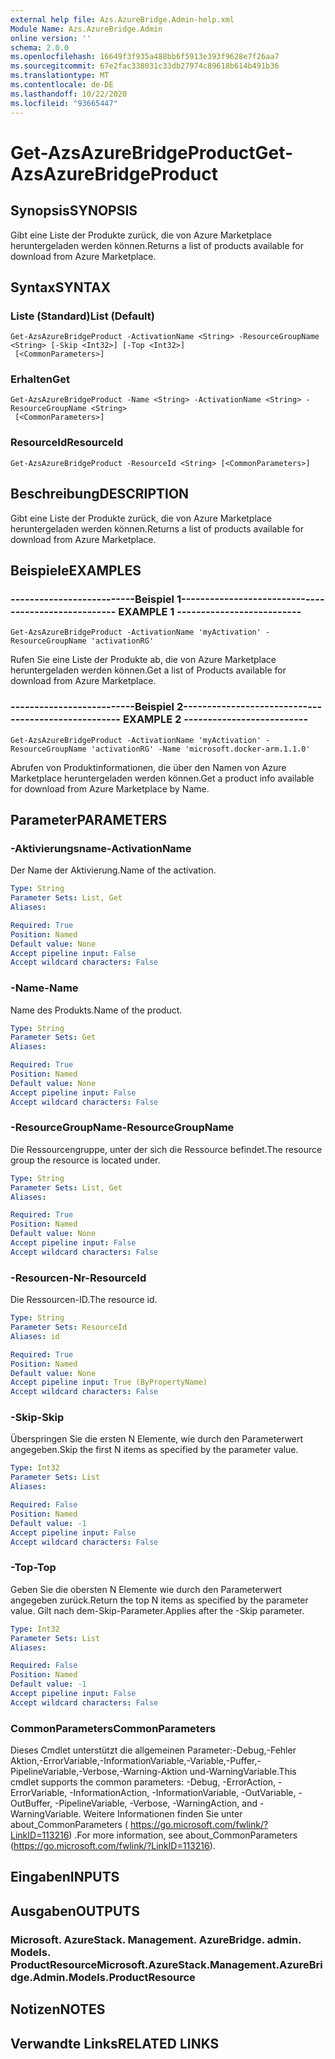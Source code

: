 ```yaml
---
external help file: Azs.AzureBridge.Admin-help.xml
Module Name: Azs.AzureBridge.Admin
online version: ''
schema: 2.0.0
ms.openlocfilehash: 16649f3f935a488bb6f5913e393f9628e7f26aa7
ms.sourcegitcommit: 67e2fac338031c33db27974c89618b614b491b36
ms.translationtype: MT
ms.contentlocale: de-DE
ms.lasthandoff: 10/22/2020
ms.locfileid: "93665447"
---
```

# <span data-ttu-id="b2ba5-101">Get-AzsAzureBridgeProduct</span><span class="sxs-lookup"><span data-stu-id="b2ba5-101">Get-AzsAzureBridgeProduct</span></span>

## <span data-ttu-id="b2ba5-102">Synopsis</span><span class="sxs-lookup"><span data-stu-id="b2ba5-102">SYNOPSIS</span></span>
<span data-ttu-id="b2ba5-103">Gibt eine Liste der Produkte zurück, die von Azure Marketplace heruntergeladen werden können.</span><span class="sxs-lookup"><span data-stu-id="b2ba5-103">Returns a list of products available for download from Azure Marketplace.</span></span>

## <span data-ttu-id="b2ba5-104">Syntax</span><span class="sxs-lookup"><span data-stu-id="b2ba5-104">SYNTAX</span></span>

### <span data-ttu-id="b2ba5-105">Liste (Standard)</span><span class="sxs-lookup"><span data-stu-id="b2ba5-105">List (Default)</span></span>
```
Get-AzsAzureBridgeProduct -ActivationName <String> -ResourceGroupName <String> [-Skip <Int32>] [-Top <Int32>]
 [<CommonParameters>]
```

### <span data-ttu-id="b2ba5-106">Erhalten</span><span class="sxs-lookup"><span data-stu-id="b2ba5-106">Get</span></span>
```
Get-AzsAzureBridgeProduct -Name <String> -ActivationName <String> -ResourceGroupName <String>
 [<CommonParameters>]
```

### <span data-ttu-id="b2ba5-107">ResourceId</span><span class="sxs-lookup"><span data-stu-id="b2ba5-107">ResourceId</span></span>
```
Get-AzsAzureBridgeProduct -ResourceId <String> [<CommonParameters>]
```

## <span data-ttu-id="b2ba5-108">Beschreibung</span><span class="sxs-lookup"><span data-stu-id="b2ba5-108">DESCRIPTION</span></span>
<span data-ttu-id="b2ba5-109">Gibt eine Liste der Produkte zurück, die von Azure Marketplace heruntergeladen werden können.</span><span class="sxs-lookup"><span data-stu-id="b2ba5-109">Returns a list of products available for download from Azure Marketplace.</span></span>

## <span data-ttu-id="b2ba5-110">Beispiele</span><span class="sxs-lookup"><span data-stu-id="b2ba5-110">EXAMPLES</span></span>

### <span data-ttu-id="b2ba5-111">--------------------------Beispiel 1--------------------------</span><span class="sxs-lookup"><span data-stu-id="b2ba5-111">-------------------------- EXAMPLE 1 --------------------------</span></span>
```
Get-AzsAzureBridgeProduct -ActivationName 'myActivation' -ResourceGroupName 'activationRG'
```

<span data-ttu-id="b2ba5-112">Rufen Sie eine Liste der Produkte ab, die von Azure Marketplace heruntergeladen werden können.</span><span class="sxs-lookup"><span data-stu-id="b2ba5-112">Get a list of Products available for download from Azure Marketplace.</span></span>

### <span data-ttu-id="b2ba5-113">--------------------------Beispiel 2--------------------------</span><span class="sxs-lookup"><span data-stu-id="b2ba5-113">-------------------------- EXAMPLE 2 --------------------------</span></span>
```
Get-AzsAzureBridgeProduct -ActivationName 'myActivation' -ResourceGroupName 'activationRG' -Name 'microsoft.docker-arm.1.1.0'
```

<span data-ttu-id="b2ba5-114">Abrufen von Produktinformationen, die über den Namen von Azure Marketplace heruntergeladen werden können.</span><span class="sxs-lookup"><span data-stu-id="b2ba5-114">Get a product info available for download from Azure Marketplace by Name.</span></span>

## <span data-ttu-id="b2ba5-115">Parameter</span><span class="sxs-lookup"><span data-stu-id="b2ba5-115">PARAMETERS</span></span>

### <span data-ttu-id="b2ba5-116">-Aktivierungsname</span><span class="sxs-lookup"><span data-stu-id="b2ba5-116">-ActivationName</span></span>
<span data-ttu-id="b2ba5-117">Der Name der Aktivierung.</span><span class="sxs-lookup"><span data-stu-id="b2ba5-117">Name of the activation.</span></span>

```yaml
Type: String
Parameter Sets: List, Get
Aliases: 

Required: True
Position: Named
Default value: None
Accept pipeline input: False
Accept wildcard characters: False
```

### <span data-ttu-id="b2ba5-118">-Name</span><span class="sxs-lookup"><span data-stu-id="b2ba5-118">-Name</span></span>
<span data-ttu-id="b2ba5-119">Name des Produkts.</span><span class="sxs-lookup"><span data-stu-id="b2ba5-119">Name of the product.</span></span>

```yaml
Type: String
Parameter Sets: Get
Aliases: 

Required: True
Position: Named
Default value: None
Accept pipeline input: False
Accept wildcard characters: False
```

### <span data-ttu-id="b2ba5-120">-ResourceGroupName</span><span class="sxs-lookup"><span data-stu-id="b2ba5-120">-ResourceGroupName</span></span>
<span data-ttu-id="b2ba5-121">Die Ressourcengruppe, unter der sich die Ressource befindet.</span><span class="sxs-lookup"><span data-stu-id="b2ba5-121">The resource group the resource is located under.</span></span>

```yaml
Type: String
Parameter Sets: List, Get
Aliases: 

Required: True
Position: Named
Default value: None
Accept pipeline input: False
Accept wildcard characters: False
```

### <span data-ttu-id="b2ba5-122">-Resourcen-Nr</span><span class="sxs-lookup"><span data-stu-id="b2ba5-122">-ResourceId</span></span>
<span data-ttu-id="b2ba5-123">Die Ressourcen-ID.</span><span class="sxs-lookup"><span data-stu-id="b2ba5-123">The resource id.</span></span>

```yaml
Type: String
Parameter Sets: ResourceId
Aliases: id

Required: True
Position: Named
Default value: None
Accept pipeline input: True (ByPropertyName)
Accept wildcard characters: False
```

### <span data-ttu-id="b2ba5-124">-Skip</span><span class="sxs-lookup"><span data-stu-id="b2ba5-124">-Skip</span></span>
<span data-ttu-id="b2ba5-125">Überspringen Sie die ersten N Elemente, wie durch den Parameterwert angegeben.</span><span class="sxs-lookup"><span data-stu-id="b2ba5-125">Skip the first N items as specified by the parameter value.</span></span>

```yaml
Type: Int32
Parameter Sets: List
Aliases: 

Required: False
Position: Named
Default value: -1
Accept pipeline input: False
Accept wildcard characters: False
```

### <span data-ttu-id="b2ba5-126">-Top</span><span class="sxs-lookup"><span data-stu-id="b2ba5-126">-Top</span></span>
<span data-ttu-id="b2ba5-127">Geben Sie die obersten N Elemente wie durch den Parameterwert angegeben zurück.</span><span class="sxs-lookup"><span data-stu-id="b2ba5-127">Return the top N items as specified by the parameter value.</span></span>
<span data-ttu-id="b2ba5-128">Gilt nach dem-Skip-Parameter.</span><span class="sxs-lookup"><span data-stu-id="b2ba5-128">Applies after the -Skip parameter.</span></span>

```yaml
Type: Int32
Parameter Sets: List
Aliases: 

Required: False
Position: Named
Default value: -1
Accept pipeline input: False
Accept wildcard characters: False
```

### <span data-ttu-id="b2ba5-129">CommonParameters</span><span class="sxs-lookup"><span data-stu-id="b2ba5-129">CommonParameters</span></span>
<span data-ttu-id="b2ba5-130">Dieses Cmdlet unterstützt die allgemeinen Parameter:-Debug,-Fehler Aktion,-ErrorVariable,-InformationVariable,-Variable,-Puffer,-PipelineVariable,-Verbose,-Warning-Aktion und-WarningVariable.</span><span class="sxs-lookup"><span data-stu-id="b2ba5-130">This cmdlet supports the common parameters: -Debug, -ErrorAction, -ErrorVariable, -InformationAction, -InformationVariable, -OutVariable, -OutBuffer, -PipelineVariable, -Verbose, -WarningAction, and -WarningVariable.</span></span> <span data-ttu-id="b2ba5-131">Weitere Informationen finden Sie unter about_CommonParameters ( https://go.microsoft.com/fwlink/?LinkID=113216) .</span><span class="sxs-lookup"><span data-stu-id="b2ba5-131">For more information, see about_CommonParameters (https://go.microsoft.com/fwlink/?LinkID=113216).</span></span>

## <span data-ttu-id="b2ba5-132">Eingaben</span><span class="sxs-lookup"><span data-stu-id="b2ba5-132">INPUTS</span></span>

## <span data-ttu-id="b2ba5-133">Ausgaben</span><span class="sxs-lookup"><span data-stu-id="b2ba5-133">OUTPUTS</span></span>

### <span data-ttu-id="b2ba5-134">Microsoft. AzureStack. Management. AzureBridge. admin. Models. ProductResource</span><span class="sxs-lookup"><span data-stu-id="b2ba5-134">Microsoft.AzureStack.Management.AzureBridge.Admin.Models.ProductResource</span></span>

## <span data-ttu-id="b2ba5-135">Notizen</span><span class="sxs-lookup"><span data-stu-id="b2ba5-135">NOTES</span></span>

## <span data-ttu-id="b2ba5-136">Verwandte Links</span><span class="sxs-lookup"><span data-stu-id="b2ba5-136">RELATED LINKS</span></span>


